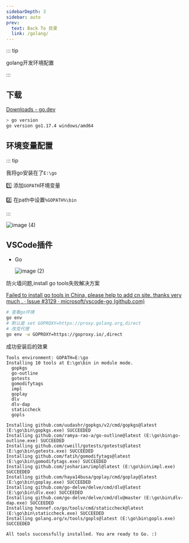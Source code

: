 ```yaml
---
sidebarDepth: 3
sidebar: auto
prev:
  text: Back To 目录
  link: /golang/
---
```




::: tip

golang开发环境配置

:::

## 下载

[Downloads - go.dev](https://go.dev/dl/)

```sh
> go version
go version go1.17.4 windows/amd64
```

## 环境变量配置

::: tip

我将go安装在了`E:\go`

:one: 添加`GOPATH`环境变量

:two: 在path中设置`%GOPATH%\bin`

::: 

![image (4)](https://gitee.com/q10viking/PictureRepos/raw/master/images//202112071826239.jpg)



## VSCode插件

- Go

  ![image (2)](https://gitee.com/q10viking/PictureRepos/raw/master/images//202112071811374.jpg)

防火墙问题,install go tools失败解决方案

[Failed to install go tools in China, please help to add cn site. thanks very much . · Issue #3129 · microsoft/vscode-go (github.com)](https://github.com/microsoft/vscode-go/issues/3129)

```sh
# 查看go环境
go env
# 默认是 set GOPROXY=https://proxy.golang.org,direct
# 改变代理
go env -w GOPROXY=https://goproxy.io/,direct
```

成功安装后的效果

```
Tools environment: GOPATH=E:\go
Installing 10 tools at E:\go\bin in module mode.
  gopkgs
  go-outline
  gotests
  gomodifytags
  impl
  goplay
  dlv
  dlv-dap
  staticcheck
  gopls

Installing github.com/uudashr/gopkgs/v2/cmd/gopkgs@latest (E:\go\bin\gopkgs.exe) SUCCEEDED
Installing github.com/ramya-rao-a/go-outline@latest (E:\go\bin\go-outline.exe) SUCCEEDED
Installing github.com/cweill/gotests/gotests@latest (E:\go\bin\gotests.exe) SUCCEEDED
Installing github.com/fatih/gomodifytags@latest (E:\go\bin\gomodifytags.exe) SUCCEEDED
Installing github.com/josharian/impl@latest (E:\go\bin\impl.exe) SUCCEEDED
Installing github.com/haya14busa/goplay/cmd/goplay@latest (E:\go\bin\goplay.exe) SUCCEEDED
Installing github.com/go-delve/delve/cmd/dlv@latest (E:\go\bin\dlv.exe) SUCCEEDED
Installing github.com/go-delve/delve/cmd/dlv@master (E:\go\bin\dlv-dap.exe) SUCCEEDED
Installing honnef.co/go/tools/cmd/staticcheck@latest (E:\go\bin\staticcheck.exe) SUCCEEDED
Installing golang.org/x/tools/gopls@latest (E:\go\bin\gopls.exe) SUCCEEDED

All tools successfully installed. You are ready to Go. :)
```

